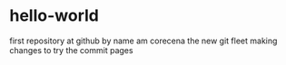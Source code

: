 # hello-world
first repository at github
by name am corecena the new git fleet 
making changes to try the commit pages
